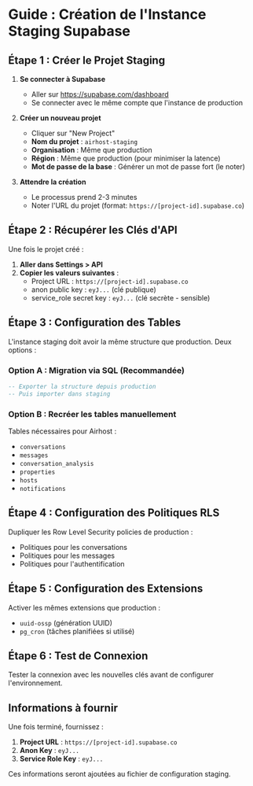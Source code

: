 # Guide : Création de l'Instance Staging Supabase

## Étape 1 : Créer le Projet Staging

1. **Se connecter à Supabase**
   - Aller sur https://supabase.com/dashboard
   - Se connecter avec le même compte que l'instance de production

2. **Créer un nouveau projet**
   - Cliquer sur "New Project"
   - **Nom du projet** : `airhost-staging`
   - **Organisation** : Même que production
   - **Région** : Même que production (pour minimiser la latence)
   - **Mot de passe de la base** : Générer un mot de passe fort (le noter)

3. **Attendre la création**
   - Le processus prend 2-3 minutes
   - Noter l'URL du projet (format: `https://[project-id].supabase.co`)

## Étape 2 : Récupérer les Clés d'API

Une fois le projet créé :

1. **Aller dans Settings > API**
2. **Copier les valeurs suivantes** :
   - Project URL : `https://[project-id].supabase.co`
   - anon public key : `eyJ...` (clé publique)
   - service_role secret key : `eyJ...` (clé secrète - sensible)

## Étape 3 : Configuration des Tables

L'instance staging doit avoir la même structure que production. Deux options :

### Option A : Migration via SQL (Recommandée)
```sql
-- Exporter la structure depuis production
-- Puis importer dans staging
```

### Option B : Recréer les tables manuellement
Tables nécessaires pour Airhost :
- `conversations`
- `messages`
- `conversation_analysis`
- `properties`
- `hosts`
- `notifications`

## Étape 4 : Configuration des Politiques RLS

Dupliquer les Row Level Security policies de production :
- Politiques pour les conversations
- Politiques pour les messages
- Politiques pour l'authentification

## Étape 5 : Configuration des Extensions

Activer les mêmes extensions que production :
- `uuid-ossp` (génération UUID)
- `pg_cron` (tâches planifiées si utilisé)

## Étape 6 : Test de Connexion

Tester la connexion avec les nouvelles clés avant de configurer l'environnement.

## Informations à fournir

Une fois terminé, fournissez :
1. **Project URL** : `https://[project-id].supabase.co`
2. **Anon Key** : `eyJ...`
3. **Service Role Key** : `eyJ...`

Ces informations seront ajoutées au fichier de configuration staging.